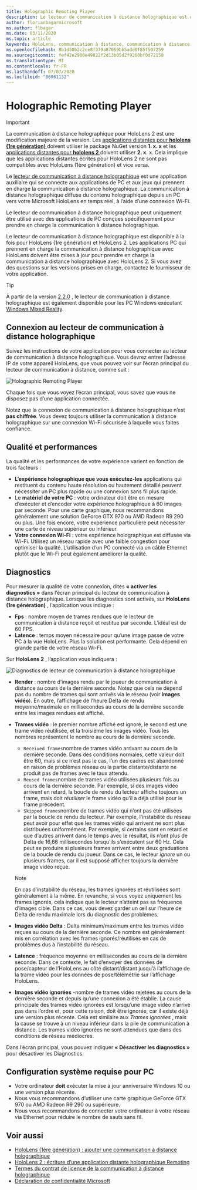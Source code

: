 ```yaml
---
title: Holographic Remoting Player
description: Le lecteur de communication à distance holographique est une application auxiliaire qui se connecte aux applications de PC et aux jeux qui prennent en charge la communication à distance holographique. La communication à distance holographique diffuse du contenu holographique depuis un PC vers votre Microsoft HoloLens en temps réel, à l’aide d’une connexion Wi-Fi.
author: florianbagarmicrosoft
ms.author: flbagar
ms.date: 03/11/2020
ms.topic: article
keywords: HoloLens, communication à distance, communication à distance holographique
ms.openlocfilehash: 8b1d58b2c2ce8f379a87059bb5add0f85f507259
ms.sourcegitcommit: fef42e2908e49822f2d13b05d2f9260bf0d72158
ms.translationtype: MT
ms.contentlocale: fr-FR
ms.lasthandoff: 07/07/2020
ms.locfileid: "86061132"
---
```

# <a name="holographic-remoting-player"></a>Holographic Remoting Player

>[!IMPORTANT]
>La communication à distance holographique pour HoloLens 2 est une modification majeure de la version. Les [applications distantes pour **hololens (1re génération)** ](add-holographic-remoting.md) doivent utiliser le package NuGet version **1. x. x** et les [applications distantes pour **hololens 2** ](holographic-remoting-create-host.md) doivent utiliser **2. x**. x. Cela implique que les applications distantes écrites pour HoloLens 2 ne sont pas compatibles avec HoloLens (1ère génération) et vice versa.

Le [lecteur de communication à distance holographique](https://www.microsoft.com/p/holographic-remoting-player/9nblggh4sv40) est une application auxiliaire qui se connecte aux applications de PC et aux jeux qui prennent en charge la communication à distance holographique. La communication à distance holographique diffuse du contenu holographique depuis un PC vers votre Microsoft HoloLens en temps réel, à l’aide d’une connexion Wi-Fi.

Le lecteur de communication à distance holographique peut uniquement être utilisé avec des applications de PC conçues spécifiquement pour prendre en charge la communication à distance holographique.

Le lecteur de communication à distance holographique est disponible à la fois pour HoloLens (1re génération) et HoloLens 2.  Les applications PC qui prennent en charge la communication à distance holographique avec HoloLens doivent être mises à jour pour prendre en charge la communication à distance holographique avec HoloLens 2. Si vous avez des questions sur les versions prises en charge, contactez le fournisseur de votre application.

>[!TIP]
>À partir de la version [2.2.0](holographic-remoting-version-history.md#v2.2.0) , le lecteur de communication à distance holographique est également disponible pour les PC Windows exécutant [Windows Mixed Reality](navigating-the-windows-mixed-reality-home.md).

## <a name="connecting-to-the-holographic-remoting-player"></a>Connexion au lecteur de communication à distance holographique

Suivez les instructions de votre application pour vous connecter au lecteur de communication à distance holographique. Vous devrez entrer l’adresse IP de votre appareil HoloLens, que vous pouvez voir sur l’écran principal du lecteur de communication à distance, comme suit :

![Holographic Remoting Player](images/holographicremotingplayer.png)

Chaque fois que vous voyez l’écran principal, vous savez que vous ne disposez pas d’une application connectée.

Notez que la connexion de communication à distance holographique n’est **pas chiffrée**. Vous devez toujours utiliser la communication à distance holographique sur une connexion Wi-Fi sécurisée à laquelle vous faites confiance.

## <a name="quality-and-performance"></a>Qualité et performances

La qualité et les performances de votre expérience varient en fonction de trois facteurs :
* **L’expérience holographique que vous exécutez-les** applications qui restituent du contenu haute résolution ou hautement détaillé peuvent nécessiter un PC plus rapide ou une connexion sans fil plus rapide.
* Le **matériel de votre PC** : votre ordinateur doit être en mesure d’exécuter et d’encoder votre expérience holographique à 60 images par seconde. Pour une carte graphique, nous recommandons généralement une solution GeForce GTX 970 ou AMD Radeon R9 290 ou plus. Une fois encore, votre expérience particulière peut nécessiter une carte de niveau supérieur ou inférieur.
* **Votre connexion Wi-Fi** : votre expérience holographique est diffusée via Wi-Fi. Utilisez un réseau rapide avec une faible congestion pour optimiser la qualité. L’utilisation d’un PC connecté via un câble Ethernet plutôt que le Wi-Fi peut également améliorer la qualité.

## <a name="diagnostics"></a>Diagnostics

Pour mesurer la qualité de votre connexion, dites **« activer les diagnostics »** dans l’écran principal du lecteur de communication à distance holographique. Lorsque les diagnostics sont activés, sur **HoloLens (1re génération)** , l’application vous indique :

* **Fps** : nombre moyen de trames rendues que le lecteur de communication à distance reçoit et restitue par seconde. L’idéal est de 60 FPS.
* **Latence** : temps moyen nécessaire pour qu’une image passe de votre PC à la vue HoloLens. Plus la solution est performante. Cela dépend en grande partie de votre réseau Wi-Fi.

Sur **HoloLens 2** , l’application vous indiquera :

![Diagnostics de lecteur de communication à distance holographique](images/holographicremotingplayer-diag.png)

* **Render** : nombre d’images rendu par le joueur de communication à distance au cours de la dernière seconde. Notez que cela ne dépend pas du nombre de trames qui sont arrivés via le réseau (voir **images vidéo**). En outre, l’affichage de l’heure Delta de rendu moyenne/maximale en millisecondes au cours de la dernière seconde entre les images rendues est affiché.

* **Trames vidéo** : le premier nombre affiché est ignoré, le second est une trame vidéo réutilisée, et la troisième les images vidéo. Tous les nombres représentent le nombre au cours de la dernière seconde.
    * ```Received frames```nombre de trames vidéo arrivant au cours de la dernière seconde. Dans des conditions normales, cette valeur doit être 60, mais si ce n’est pas le cas, l’un des cadres est abandonné en raison de problèmes réseau ou la partie distante/distante ne produit pas de frames avec le taux attendu.
    * ```Reused frames```nombre de trames vidéo utilisées plusieurs fois au cours de la dernière seconde. Par exemple, si des images vidéo arrivent en retard, la boucle de rendu du lecteur affiche toujours un frame, mais doit *réutiliser* le frame vidéo qu’il a déjà utilisé pour le frame précédent.
    * ```Skipped frames```nombre de trames vidéo qui n’ont pas été utilisées par la boucle de rendu du lecteur. Par exemple, l’instabilité du réseau peut avoir pour effet que les trames vidéo qui arrivent ne sont plus distribuées uniformément. Par exemple, si certains sont en retard et que d’autres arrivent dans le temps avec le résultat, ils n’ont plus de Delta de 16,66 millisecondes lorsqu’ils s’exécutent sur 60 Hz. Cela peut se produire si plusieurs frames arrivent entre deux graduations de la boucle de rendu du joueur. Dans ce cas, le lecteur *ignore* un ou plusieurs frames, car il est supposé afficher toujours la dernière image vidéo reçue.

    >[!NOTE]
    >En cas d’instabilité du réseau, les trames ignorées et réutilisées sont généralement à la même. En revanche, si vous voyez uniquement les frames ignorés, cela indique que le lecteur n’atteint pas sa fréquence d’images cible. Dans ce cas, vous devez garder un œil sur l’heure de Delta de rendu maximale lors du diagnostic des problèmes.

* **Images vidéo Delta** : Delta minimum/maximum entre les trames vidéo reçues au cours de la dernière seconde. Ce nombre est généralement mis en corrélation avec les frames ignorés/réutilisés en cas de problèmes dus à l’instabilité du réseau.
* **Latence** : fréquence moyenne en millisecondes au cours de la dernière seconde. Dans ce contexte, le fait d’envoyer des données de pose/capteur de l’HoloLens au côté distant/distant jusqu’à l’affichage de la trame vidéo pour les données de pose/télémétrie sur l’affichage HoloLens.
* **Images vidéo ignorées** -nombre de trames vidéo rejetées au cours de la dernière seconde et depuis qu’une connexion a été établie. La cause principale des trames vidéo ignorées est lorsqu’une image vidéo n’arrive pas dans l’ordre et, pour cette raison, doit être ignorée, car il existe déjà une version plus récente. Cela est similaire aux *Trames ignorées* , mais la cause se trouve à un niveau inférieur dans la pile de communication à distance. Les trames vidéo ignorées ne sont attendues que dans des conditions de réseau médiocres.



Dans l’écran principal, vous pouvez indiquer **« Désactiver les diagnostics »** pour désactiver les Diagnostics.

## <a name="pc-system-requirements"></a>Configuration système requise pour PC
* Votre ordinateur **doit** exécuter la mise à jour anniversaire Windows 10 ou une version plus récente.
* Nous vous recommandons d’utiliser une carte graphique GeForce GTX 970 ou AMD Radeon R9 290 ou supérieure.
* Nous vous recommandons de connecter votre ordinateur à votre réseau via Ethernet pour réduire le nombre de sauts sans fil.

## <a name="see-also"></a>Voir aussi
* [HoloLens (1ère génération) : ajouter une communication à distance holographique](add-holographic-remoting.md)
* [HoloLens 2 : écriture d’une application distante holographique Remoting](holographic-remoting-create-host.md)
* [Termes du contrat de licence de la communication à distance holographique](https://docs.microsoft.com//legal/mixed-reality/microsoft-holographic-remoting-software-license-terms)
* [Déclaration de confidentialité Microsoft](https://go.microsoft.com/fwlink/?LinkId=521839)
